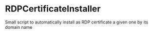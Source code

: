 # RDPCertificateInstaller
Small script to automatically install as RDP certificate a given one by its domain name
